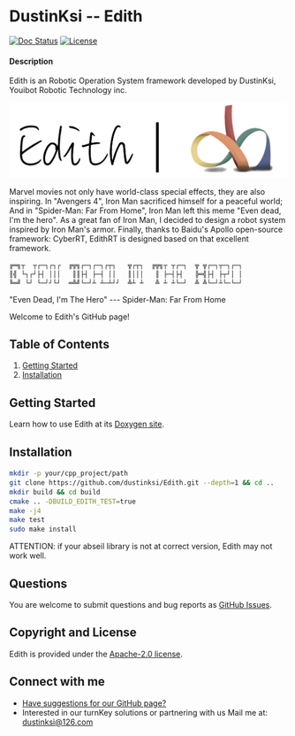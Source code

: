 # DustinKsi -- Edith
[![Doc Status](https://travis-ci.org/dustinksi/Edith.svg?branch=master)](https://dustinksi.github.io/Edith/)
[![License](https://img.shields.io/badge/License-Apache%202.0-blue.svg)](https://github.com/dustinksi/Edith/blob/master/LICENSE)

#### Description
Edith is an Robotic Operation System framework developed by DustinKsi, Youibot Robotic Technology inc.

![Edith RT logo](docs/images/EidthLogo.png)

Marvel movies not only have world-class special effects, they are also inspiring. In "Avengers 4", Iron Man sacrificed himself for a peaceful world; And in "Spider-Man: Far From Home", Iron Man left this meme "Even dead, I'm the hero". As a great fan of Iron Man, I decided to design a robot system inspired by Iron Man's armor.
Finally, thanks to Baidu's Apollo open-source framework: CyberRT, EdithRT is designed based on that excellent framework.

```
╔═╗┬  ┬┌─┐┌┐┌  ╔╦╗┌─┐┌─┐┌┬┐   ╦┌┬┐  ╔╦╗┬ ┬┌─┐  ╦ ╦┌─┐┬─┐┌─┐
║╣ └┐┌┘├┤ │││   ║║├┤ ├─┤ ││   ║│││   ║ ├─┤├┤   ╠═╣├┤ ├┬┘│ │
╚═╝ └┘ └─┘┘└┘  ═╩╝└─┘┴ ┴─┴┘┘  ╩┴ ┴   ╩ ┴ ┴└─┘  ╩ ╩└─┘┴└─└─┘
```
"Even Dead, I'm The Hero" --- Spider-Man: Far From Home

Welcome to Edith's GitHub page!


## Table of Contents

1. [Getting Started](#getting-started)
2. [Installation](#Installation)

## Getting Started
Learn how to use Edith at its [Doxygen site](http://dustinksi.cn/edith/docs).

## Installation
```bash
mkdir -p your/cpp_project/path
git clone https://github.com/dustinksi/Edith.git --depth=1 && cd .. 
mkdir build && cd build
cmake .. -DBUILD_EDITH_TEST=true
make -j4
make test
sudo make install
```
ATTENTION: if your abseil library is not at correct version, Edith may not work well.

## Questions

You are welcome to submit questions and bug reports as [GitHub Issues](https://github.com/dustinksi/Edith/issues).

## Copyright and License

Edith is provided under the [Apache-2.0 license](https://github.com/dustinksi/Edith/blob/master/LICENSE).

## Connect with me
* [Have suggestions for our GitHub page?](https://github.com/dustinksi/Edith/issues)
* Interested in our turnKey solutions or partnering with us Mail me at: [dustinksi@126.com](mailto:dustinksi@126.com)